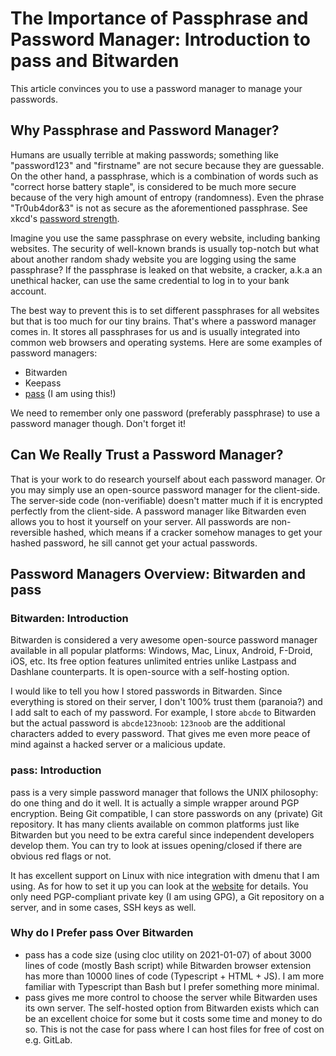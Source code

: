 # The Importance of Passphrase and Password Manager: Introduction to pass and Bitwarden

This article convinces you to use a password manager to manage your passwords.

## Why Passphrase and Password Manager?

Humans are usually terrible at making passwords; something like "password123" and "firstname" are not secure because they are guessable. On the other hand, a passphrase, which is a combination of words such as "correct horse battery staple", is considered to be much more secure because of the very high amount of entropy (randomness). Even the phrase "Tr0ub4dor&3" is not as secure as the aforementioned passphrase. See xkcd's [password strength](https://xkcd.com/936/).

Imagine you use the same passphrase on every website, including banking websites. The security of well-known brands is usually top-notch but what about another random shady website you are logging using the same passphrase? If the passphrase is leaked on that website, a cracker, a.k.a an unethical hacker, can use the same credential to log in to your bank account.

The best way to prevent this is to set different passphrases for all websites but that is too much for our tiny brains. That's where a password manager comes in. It stores all passphrases for us and is usually integrated into common web browsers and operating systems. Here are some examples of password managers:

- Bitwarden
- Keepass
- [pass](https://www.passwordstore.org/) (I am using this!)

We need to remember only one password (preferably passphrase) to use a password manager though. Don't forget it!

## Can We Really Trust a Password Manager?

That is your work to do research yourself about each password manager. Or you may simply use an open-source password manager for the client-side. The server-side code (non-verifiable) doesn't matter much if it is encrypted perfectly from the client-side. A password manager like Bitwarden even allows you to host it yourself on your server. All passwords are non-reversible hashed, which means if a cracker somehow manages to get your hashed password, he sill cannot get your actual passwords.

## Password Managers Overview: Bitwarden and pass

### Bitwarden: Introduction

Bitwarden is considered a very awesome open-source password manager available in all popular platforms: Windows, Mac, Linux, Android, F-Droid, iOS, etc. Its free option features unlimited entries unlike Lastpass and Dashlane counterparts. It is open-source with a self-hosting option.

I would like to tell you how I stored passwords in Bitwarden. Since everything is stored on their server, I don't 100% trust them (paranoia?) and I add salt to each of my password. For example, I store `abcde` to Bitwarden but the actual password is `abcde123noob`: `123noob` are the additional characters added to every password. That gives me even more peace of mind against a hacked server or a malicious update.

### pass: Introduction

pass is a very simple password manager that follows the UNIX philosophy: do one thing and do it well. It is actually a simple wrapper around PGP encryption. Being Git compatible, I can store passwords on any (private) Git repository. It has many clients available on common platforms just like Bitwarden but you need to be extra careful since independent developers develop them. You can try to look at issues opening/closed if there are obvious red flags or not.

It has excellent support on Linux with nice integration with dmenu that I am using. As for how to set it up you can look at the [website](https://www.passwordstore.org/) for details. You only need PGP-compliant private key (I am using GPG), a Git repository on a server, and in some cases, SSH keys as well.

### Why do I Prefer pass Over Bitwarden

- pass has a code size (using cloc utility on 2021-01-07) of about 3000 lines of code (mostly Bash script) while Bitwarden browser extension has more than 10000 lines of code (Typescript + HTML + JS). I am more familiar with Typescript than Bash but I prefer something more minimal.
- pass gives me more control to choose the server while Bitwarden uses its own server. The self-hosted option from Bitwarden exists which can be an excellent choice for some but it costs some time and money to do so. This is not the case for pass where I can host files for free of cost on e.g. GitLab.
